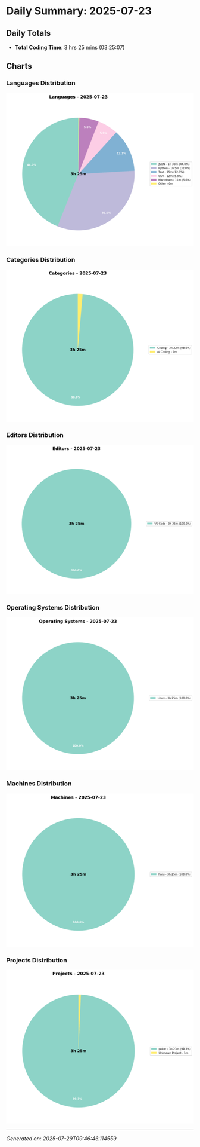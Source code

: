 # Daily Summary: 2025-07-23

## Daily Totals
- **Total Coding Time**: 3 hrs 25 mins (03:25:07)

## Charts

### Languages Distribution
![Languages](/charts/languages_-_2025-07-23.png)

### Categories Distribution
![Categories](/charts/categories_-_2025-07-23.png)

### Editors Distribution
![Editors](/charts/editors_-_2025-07-23.png)

### Operating Systems Distribution
![Operating Systems](/charts/operating_systems_-_2025-07-23.png)

### Machines Distribution
![Machines](/charts/machines_-_2025-07-23.png)

### Projects Distribution
![Projects](/charts/projects_-_2025-07-23.png)

---
*Generated on: 2025-07-29T09:46:46.114559*
